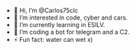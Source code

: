 - 👋 Hi, I’m @Carlos75clc
- 👀 I’m interested in code, cyber and cars.
- 🌱 I’m currently learning in ESILV.
- 💞️ I’m coding a bot for telegram and a C2.
- ⚡ Fun fact: water can wet x)
